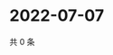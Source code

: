 # 2022-07-07

共 0 条

<!-- BEGIN WEIBO -->
<!-- 最后更新时间 Thu Jul 07 2022 23:17:38 GMT+0800 (China Standard Time) -->

<!-- END WEIBO -->
